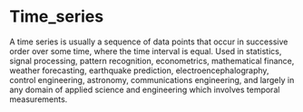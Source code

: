 # Time_series
A time series is usually a sequence of data points that occur in successive order over some time, where the time interval is equal.
Used in statistics, signal processing, pattern recognition, econometrics, mathematical finance, weather forecasting, earthquake prediction, electroencephalography, control engineering, astronomy, communications engineering, and largely in any domain of applied science and engineering which involves temporal measurements.
